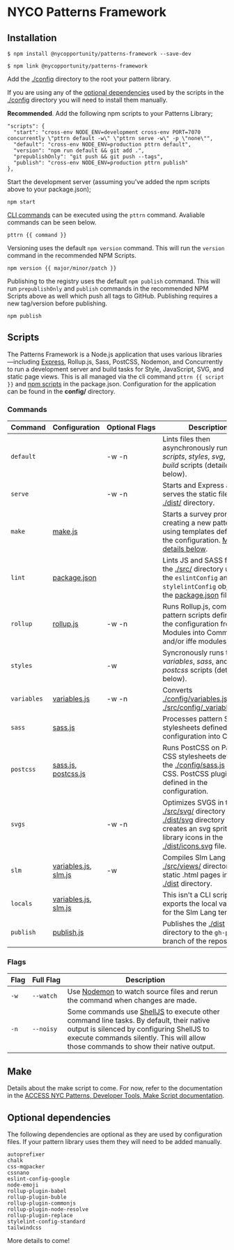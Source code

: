 # NYCO Patterns Framework

## Installation

    $ npm install @nycopportunity/patterns-framework --save-dev

    $ npm link @nycopportunity/patterns-framework

Add the [./config](https://github.com/CityOfNewYork/nyco-patterns-framework/tree/master/config) directory to the root your pattern library.

If you are using any of the [optional dependencies](#optional-dependencies) used by the scripts in the <u>./config</u> directory you will need to install them manually.

**Recommended**. Add the following npm scripts to your Patterns Library;

    "scripts": {
      "start": "cross-env NODE_ENV=development cross-env PORT=7070 concurrently \"pttrn default -w\" \"pttrn serve -w\" -p \"none\"",
      "default": "cross-env NODE_ENV=production pttrn default",
      "version": "npm run default && git add .",
      "prepublishOnly": "git push && git push --tags",
      "publish": "cross-env NODE_ENV=production pttrn publish"
    },

Start the development server (assuming you've added the npm scripts above to your package.json);

    npm start

[CLI commands](#commands) can be executed using the `pttrn` command. Avaliable commands can be seen below.

    pttrn {{ command }}

Versioning uses the default `npm version` command. This will run the `version` command in the recommended NPM Scripts.

    npm version {{ major/minor/patch }}

Publishing to the registry uses the default `npm publish` command. This will run `prepublishOnly` and `publish` commands in the recommended NPM Scripts above as well which push all tags to GitHub. Publishing requires a new tag/version before publishing.

    npm publish

## Scripts

The Patterns Framework is a Node.js application that uses various libraries—including [Express](https://expressjs.com/), Rollup.js, Sass, PostCSS, Nodemon, and Concurrently to run a development server and build tasks for Style, JavaScript, SVG, and static page views. This is all managed via the cli command `pttrn {{ script }}` and [npm scripts](https://docs.npmjs.com/misc/scripts) in the package.json. Configuration for the application can be found in the **config/** directory.

### Commands

Command     | Configuration                      | Optional&nbsp;Flags | Description
------------|------------------------------------|---------------------|-
`default`   |                                    | -w -n               | Lints files then asynchronously runs the _scripts_, _styles_, _svg_, and _build_ scripts (detailed below).
`serve`     |                                    | -w -n               | Starts and Express app that serves the static files in the <u>./dist/</u> directory.
`make`      | <u>make.js</u>                     |                     | Starts a survey prompt for creating a new pattern using templates defined in the configuration. [More details below](#make).
`lint`      | <u>package.json</u>                |                     | Lints JS and SASS files in the <u>./src/</u> directory using the `eslintConfig` and `stylelintConfig` objects in the <u>package.json</u> file.
`rollup `   | <u>rollup.js</u>                   | -w -n               | Runs Rollup.js, compiling pattern scripts defined in the configuration from ES Modules into CommonJS and/or iffe modules.
`styles`    |                                    | -w                  | Syncronously runs the _variables_, _sass_, and _postcss_ scripts (detailed below).
`variables` | <u>variables.js</u>                | -w -n               | Converts <u>./config/variables.js</u> into <u>./src/config/_variables.scss</u>.
`sass`      | <u>sass.js</u>                     |                     | Processes pattern Sass stylesheets defined in the configuration into CSS.
`postcss`   | <u>sass.js</u>, <u>postcss.js</u>  |                     | Runs PostCSS on Patterns CSS stylesheets defined in the <u>./config/sass.js</u> into CSS. PostCSS plugins are defined in the configuration.
`svgs`      |                                    | -w -n               | Optimizes SVGS in the <u>./src/svg/</u> directory into the <u>./dist/svg</u> directory and creates an svg sprite for library icons in the <u>./dist/icons.svg</u> file.
`slm`       | <u>variables.js</u>, <u>slm.js</u> | -w                  | Compiles Slm Lang files in <u>./src/views/</u> directory into static .html pages in the <u>./dist</u> directory.
`locals`    | <u>variables.js</u>, <u>slm.js</u> |                     | This isn't a CLI script but it exports the local variables for the Slm Lang templates.
`publish`   | <u>publish.js</u>                  |                     | Publishes the <u>./dist</u> directory to the `gh-pages` branch of the repository.

### Flags

Flag | Full&nbsp;Flag | Description
-----|----------------|-
`-w` | `--watch`      | Use [Nodemon](https://www.npmjs.com/package/nodemon) to watch source files and rerun the command when changes are made.
`-n` | `--noisy`      | Some commands use [ShellJS](https://www.npmjs.com/package/shelljs) to execute other command line tasks. By default, their native output is silenced by configuring ShellJS to execute commands silently. This will allow those commands to show their native output.

## Make

Details about the make script to come. For now, refer to the documentation in the [ACCESS NYC Patterns, Developer Tools, Make Script documentation](https://accesspatterns.cityofnewyork.us/developer-tools#make-script).

## Optional dependencies

The following dependencies are optional as they are used by configuration files. If your pattern library uses them they will need to be added manually.

    autoprefixer
    chalk
    css-mqpacker
    cssnano
    eslint-config-google
    node-emoji
    rollup-plugin-babel
    rollup-plugin-buble
    rollup-plugin-commonjs
    rollup-plugin-node-resolve
    rollup-plugin-replace
    stylelint-config-standard
    tailwindcss

More details to come!